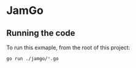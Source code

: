 # JamGo

## Running the code

To run this exmaple, from the root of this project:

```sh
go run ./jamgo/*.go
```
